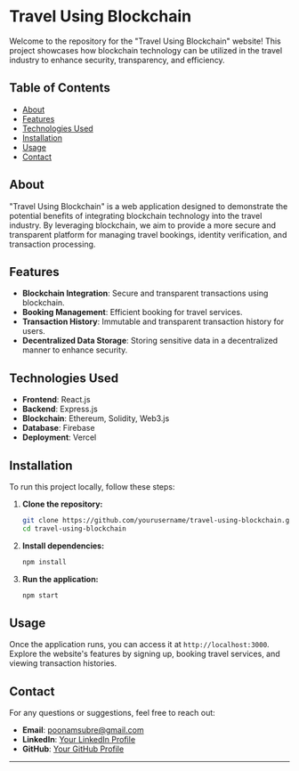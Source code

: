 # Travel Using Blockchain

Welcome to the repository for the "Travel Using Blockchain" website! This project showcases how blockchain technology can be utilized in the travel industry to enhance security, transparency, and efficiency.

## Table of Contents

- [About](#about)
- [Features](#features)
- [Technologies Used](#technologies-used)
- [Installation](#installation)
- [Usage](#usage)
- [Contact](#contact)

## About

"Travel Using Blockchain" is a web application designed to demonstrate the potential benefits of integrating blockchain 
technology into the travel industry. By leveraging blockchain, we aim to provide a more secure and transparent platform 
for managing travel bookings, identity verification, and transaction processing.

## Features

- **Blockchain Integration**: Secure and transparent transactions using blockchain.
- **Booking Management**: Efficient booking for travel services.
- **Transaction History**: Immutable and transparent transaction history for users.
- **Decentralized Data Storage**: Storing sensitive data in a decentralized manner to enhance security.

## Technologies Used

- **Frontend**: React.js
- **Backend**: Express.js
- **Blockchain**: Ethereum, Solidity, Web3.js
- **Database**: Firebase
- **Deployment**: Vercel

## Installation

To run this project locally, follow these steps:

1. **Clone the repository:**
   ```sh
   git clone https://github.com/yourusername/travel-using-blockchain.git
   cd travel-using-blockchain
   ```

2. **Install dependencies:**
   ```sh
   npm install
   ```

3. **Run the application:**
   ```sh
   npm start
   ```

## Usage

Once the application runs, you can access it at `http://localhost:3000`. Explore the website's features by signing up, booking travel services, and viewing transaction histories.

## Contact

For any questions or suggestions, feel free to reach out:

- **Email**: poonamsubre@gmail.com
- **LinkedIn**: [Your LinkedIn Profile](https://www.linkedin.com/in/poonam-subre-023856227)
- **GitHub**: [Your GitHub Profile](https://github.com/PoonamSubre)

---
